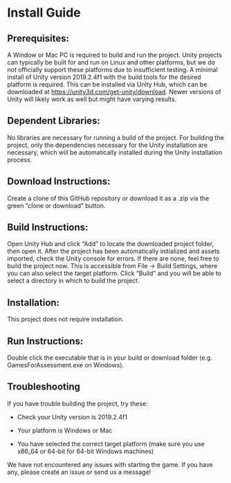# Install Guide

## Prerequisites:
A Window or Mac PC is required to build and run the project. Unity projects can typically be built for and run on Linux and other platforms, but we do not officially support these platforms due to insufficient testing.
A minimal install of Unity version 2019.2.4f1 with the build tools for the desired platform is required. This can be installed via Unity Hub, which can be downloaded at https://unity3d.com/get-unity/download. Newer versions of Unity will likely work as well but might have varying results.

## Dependent Libraries:

No libraries are necessary for running a build of the project. For building the project, only the dependencies necessary for the Unity installation are necessary, which will be automatically installed during the Unity installation process.

## Download Instructions:
Create a clone of this GitHub repository or download it as a .zip via the green “clone or download” button.

## Build Instructions:

Open Unity Hub and click “Add” to locate the downloaded project folder, then open it. After the project has been automatically initialized and assets imported, check the Unity console for errors. If there are none, feel free to build the project now. This is accessible from File -> Build Settings, where you can also select the target platform. Click “Build” and you will be able to select a directory in which to build the project.

## Installation:

This project does not require installation.

## Run Instructions:

Double click the executable that is in your build or download folder (e.g. GamesForAssessment.exe on Windows).

## Troubleshooting

If you have trouble building the project, try these:

- Check your Unity version is 2019.2.4f1
  
- Your platform is Windows or Mac
  
- You have selected the correct target platform (make sure you use x86_64 or 64-bit for 64-bit Windows machines)
  
We have not encountered any issues with starting the game. If you have any, please create an issue or send us a message!
